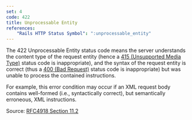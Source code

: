 ```yaml
---
set: 4
code: 422
title: Unprocessable Entity
references:
    "Rails HTTP Status Symbol": ":unprocessable_entity"
---
```


The 422 Unprocessable Entity status code means the server understands the
content type of the request entity (hence a [415 (Unsupported Media Type)](/415)
status code is inappropriate), and the syntax of the request entity is correct
(thus a [400 (Bad Request)](/400) status code is inappropriate) but was unable
to process the contained instructions.

For example, this error condition may occur if an XML request body contains
well-formed (i.e., syntactically correct), but semantically erroneous, XML
instructions.

Source: [RFC4918 Section 11.2][1]

[1]: <http://tools.ietf.org/html/rfc4918#section-11.2>